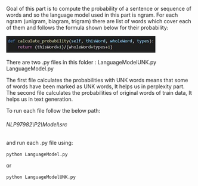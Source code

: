 Goal of this part is to compute the probability of a sentence or sequence of words and so the language model used in this part is ngram.
For each ngram (unigram, biagram, trigram) there are list of words which cover each of them and follows the formula shown below for their probability:

![](formula.JPG)

There are two .py files in this folder :
LanguageModelUNK.py
LanguageModel.py

The first file calculates the probabilities with UNK words means that some of words have been marked as UNK words, It helps us in perplexity part.
The second file calculates the probabilities of original words of train data, It helps us in text generation.

To run each file follow the below path:

######  NLP97982\P2\Model\src

and run each .py file using:

```
python LanguageModel.py
```
or
```
python LanguageModelUNK.py
```